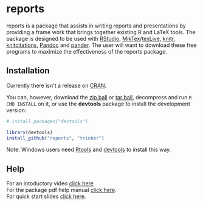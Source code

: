 reports
=======
reports is a package that assists in writing reports and presentations by providing a frame work that brings together existing R and LaTeX tools.  The package is designed to be used with [RStudio](http://www.rstudio.com/), [MikTex](http://miktex.org/)/[texLive](http://www.tug.org/texlive/), [knitr](http://yihui.name/knitr/), [knitcitations](http://www.carlboettiger.info/2012/05/30/knitcitations.html), [Pandoc](http://johnmacfarlane.net/pandoc/) and [pander](https://github.com/rapporter/pander).  The user will want to download these free programs to maximize the effectiveness of the reports package.

## Installation

Currently there isn't a release on [CRAN](http://cran.r-project.org/).


You can, however, download the [zip ball](https://github.com/trinker/reports/zipball/master) or [tar ball](https://github.com/trinker/reports/tarball/master), decompress and run `R CMD INSTALL` on it, or use the **devtools** package to install the development version:

```r
# install.packages("devtools")

library(devtools)
install_github("reports", "trinker")
```

Note: Windows users need [Rtools](http://www.murdoch-sutherland.com/Rtools/) and [devtools](http://CRAN.R-project.org/package=devtools) to install this way.

## Help

For an intoductory video [click here](http://youtu.be/cokNUTGtoM4)    
For the package pdf help manual [click here](https://dl.dropbox.com/u/61803503/reports.pdf).    
For quick start slides [click here](http://trinker.github.com/reports/slides/reports.html).


